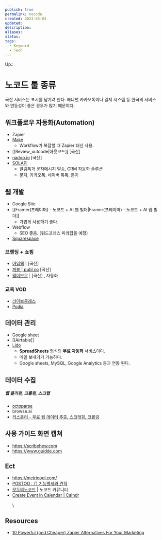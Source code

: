 ```yaml
---
publish: true
permalink: nocode
created: 2023-05-04
updated: 
description: 
aliases: 
status: 
tags:
  - Keyword
  - Tech
---
```

Up:: 


# 노코드 툴 종류
국산 서비스는 표시를 남기려 한다. 왜냐면 카카오톡이나 결제 시스템 등 한국의 서비스와 연동성이 좋은 경우가 많기 때문이다. 



## 워크플로우 자동화(Automation)
-   Zapier
-   [Make](https://www.make.com/en)
    -   Workflow가 복잡할 때 Zapier 대신 사용.
- [[Review_outcode|아웃코드]] [국산]
- [nadoo.io](https://nadoomodoo.gitbook.io/nadoo.io/) [국산]
- [SOLAPI](https://solapi.com/)
	- 알림톡과 문자메시지 발송, CRM 자동화 솔루션
	- 문자, 카카오톡, 네이버 톡톡, 문자

## 웹 개발
- Google Site
- [[Framer(프레이머) - 노코드 + AI 웹 빌더|Framer(프레이머) - 노코드 + AI 웹 빌더]]
	- 가볍게 사용하기 좋다. 
- Webflow
	- SEO 좋음. (워드프레스 따라잡을 예정)
- [Squarespace](https://www.squarespace.com/)

### 브랜딩 + 쇼핑
- [아임웹](https://imweb.me/) | [국산]
- [퍼블 | publ.co](https://publ.co/channels/L2NoYW5uZWxzLzYyNw/pages/product) [국산]
- [웨이브온](https://www.waveon.io/landingpages-automation) | [국산] , 자동화
### 교육 VOD
- [라이브클래스](https://www.liveklass.com/)
- [Podia](https://www.podia.com/)

## 데이터 관리
-   Google sheet
-   [[Airtable]]
- [Lido](https://sheets.lido.app/)
	- **SpreadSheets** 형식의 **무료 자동화** 서비스이다.
	- 메일 보내기가 가능하다.
	- Google sheets, MySQL, Google Analytics 등과 연동 된다.

## 데이터 수집
##### 웹 클리핑, 크롤링, 스크랩
- [octoparse](https://www.octoparse.com/)
- browse.ai
- [리스틀리 - 무료 웹 데이터 추출, 스크래핑, 크롤링](https://www.listly.io/ko)

## 사용 가이드 화면 캡쳐
- https://scribehow.com
- https://www.guidde.com

## Ect
- https://metricool.com/
- [POSTOO : IT 기능명세와 견적](https://www.postoo.io/)
- [모두의노코드](https://everynocode.org/) | 노코드 커뮤니티
- [Create Event in Calendar | Calndr](https://calndr.link/)
\
\
\
	

## Resources
- [10 Powerful (and Cheaper) Zapier Alternatives For Your Marketing](https://encharge.io/zapier-alternatives/#Make_formerly_Integromat)
